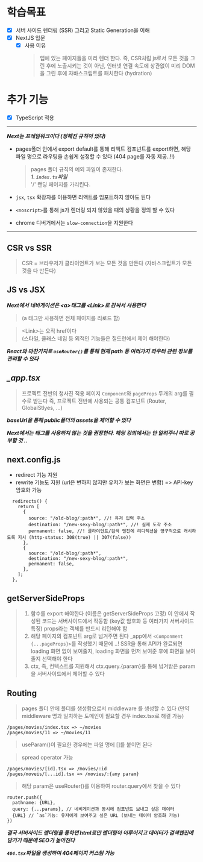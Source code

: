 # 학습목표

- [x] 서버 사이드 렌더링 (SSR) 그리고 Static Generation을 이해
- [x] NextJS 입문
  - [x] 사용 이유<br>
    > 앱에 있는 페이지들을 미리 렌더 한다. 즉, CSR처럼 js로서 모든 것을 그린 후에 노출시키는 것이 아닌, 인터넷 연결 속도에 상관없이 미리 DOM을 그린 후에 자바스크립트를 패치한다 (hydration)

# 추가 기능

- [x] TypeScript 적용

<hr>

**_Next는 프레임워크이다 (정해진 규칙이 있다)_**

- pages폴더 안에서 export default를 통해 리액트 컴포넌트를 export하면, 해당 파일 명으로 라우팅을 손쉽게 설정할 수 있다 (404 page를 자동 제공..!!)

  > pages 폴더 규칙의 예외 파일이 존재한다. <br>**_1. `index.ts`파일_** <br> '/' 랜딩 페이지를 가리킨다.

- `jsx`, `tsx` 확장자를 이용하면 리액트를 임포트하지 않아도 된다<br>
- `<noscript>`를 통해 js가 렌더링 되지 않았을 때의 상황을 정의 할 수 있다
- chrome 디버거에서는 `slow-connection`을 지원한다

<hr>

## CSR vs SSR

> CSR = 브라우저가 클라이언트가 보는 모든 것을 만든다 (자바스크립트가 모든 것을 다 만든다)

## JS vs JSX

**_Next에서 네비게이션은 \<a>태그를 \<Link>로 감싸서 사용한다_**

> (a 태그만 사용하면 전체 페이지를 리로드 함)<br>

> \<Link>는 오직 href이다 <br>(스타일, 클래스 네임 등 외적인 기능들은 칠드런에서 제어 해야한다)

**_React와 마찬가지로 `useRouter()`를 통해 현재 path 등 여러가지 라우터 관련 정보를 관리할 수 있다_**

## **_\_app.tsx_**

> 프로젝트 전반의 청사진 적용 페이지
> `Component`와 `pageProps` 두개의 arg를 필수로 받는다
> 즉, 프로젝트 전반에 사용되는 공통 컴포넌트 (Router, GlobalStlyes, ...)

**_baseUrl을 통해 public폴더의 assets을 제어할 수 있다_**

**_Next에서는 <img>태그를 사용하지 않는 것을 권장한다. 해당 강의에서는 안 알려주니 따로 공부할 것 .._**

## next.config.js

- redirect 기능 지원
- rewrite 기능도 지원 (url은 변하지 않지만 유저가 보는 화면은 변함) => API-key 암호화 가능

```
  redirects() {
    return [
      {
        source: "/old-blog/:path*", //! 유저 입력 주소
        destination: "/new-sexy-blog/:path*", //! 실제 도착 주소
        permanent: false, //! 클라이언트/검색 엔진에 리디렉션을 영구적으로 캐시하도록 지시 (http-status: 308(true) || 307(false))
      },
      {
        source: "/old-blog/:path*",
        destination: "/new-sexy-blog/:path*",
        permanent: false,
      },
    ];
  },
```

## getServerSideProps

> 1. 함수를 export 해야한다 (이름은 getServerSideProps 고정)
>    이 안에서 작성된 코드는 서버사이드에서 작동함 (key값 암호화 등 여러가지 서버사이드 특징)
>    props라는 객체를 반드시 리턴해야 함
> 2. 해당 페이지의 컴포넌트 arg로 넘겨주면 된다
>    \_app에서 `<Componment {...pageProps}>`를 작성했기 때문에 ..!
>    SSR을 통해 API가 완료되면 loading 화면 없이 보여줄지, loading 화면을 먼저 보여준 후에 화면을 보여줄지 선택해야 한다
> 3. ctx<NextPageContext>, 즉, 컨텍스트를 지원해서 ctx.query.{param}를 통해 넘겨받은 param을 서버사이드에서 제어할 수 있다

## Routing

> pages 폴더 안에 폴더를 생성함으로서 middleware 를 생성할 수 있다 (만약 middleware 명과 일치하는 도메인이 필요할 경우 index.tsx로 해결 가능)

```
/pages/movies/index.tsx => ~/movies
/pages/movies/11 => ~/movies/11
```

> useParam()이 필요한 경우에는 파일 명에 []를 붙이면 된다

> spread operator 가능

```
/pages/movies/[id].tsx => /movies/:id
/pages/moveis/[...id].tsx => /movies/:{any param}
```

> 해당 param은 useRouter()를 이용하여 router.query에서 찾을 수 있다

```
router.push({
  pathname: {URL},
  query: {...params}, // 네비게이션과 동시에 컴포넌트 보내고 싶은 데이터
  {URL} // `as`기능: 유저에게 보여주고 싶은 URL (보내는 데이터 암호화 가능)
})
```

**_결국 서버사이드 렌더링을 통하면 html로만 렌더링이 이루어지고 데이터가 검색엔진에 담기기 때문에 SEO가 높아진다_**

**_`404.tsx`파일을 생성하여 404페이지 커스텀 가능_**

